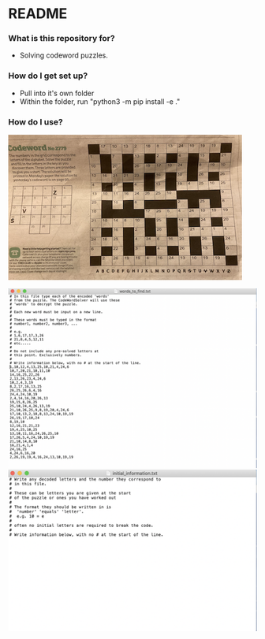 # README #


### What is this repository for? ###

* Solving codeword puzzles.  

### How do I get set up? ###

* Pull into it's own folder
* Within the folder, run "python3 -m pip install -e ."

### How do I use? ###


![](https://github.com/andrewmummery/CodeWordSolver/blob/main/tst/trial9/Puzzle9.png)

![](https://github.com/andrewmummery/CodeWordSolver/blob/main/example_words_to_find.png)
![](https://github.com/andrewmummery/CodeWordSolver/blob/main/example_initial_information.png)
